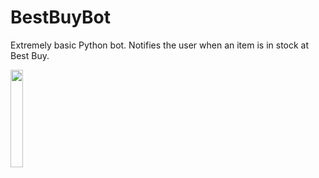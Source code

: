 # BestBuyBot
Extremely basic Python bot.
Notifies the user when an item is in stock at Best Buy.

<img src="https://i.imgur.com/JuFCUCc.gif" width="20%"></img>
